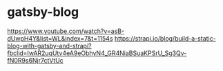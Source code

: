# gatsby-blog

https://www.youtube.com/watch?v=asB-dUwpH4Y&list=WL&index=7&t=1154s
https://strapi.io/blog/build-a-static-blog-with-gatsby-and-strapi?fbclid=IwAR2uqUtv4eA9eObhyN4_GR4NiaBSuaKPSrU_Sg3Qv-fN0R9s6Njr7ctVtUc
